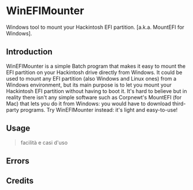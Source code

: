 # WinEFIMounter
Windows tool to mount your Hackintosh EFI partition.
[a.k.a. MountEFI for Windows].

## Introduction
WinEFIMounter is a simple Batch program that makes it easy to mount the EFI partition on your Hackintosh drive directly from Windows. It could be used to mount any EFI partition (also Windows and Linux ones) from a Windows environment, but its main purpose is to let you mount your Hackintosh EFI partition without having to boot it. It's hard to believe but in reality there isn't any simple software such as Corpnewt's MountEFI (for Mac) that lets you do it from Windows: you would have to download third-party programs. Try WinEFIMounter instead: it's light and easy-to-use!


## Usage
> facilità e casi d'uso
## Errors
## Credits



